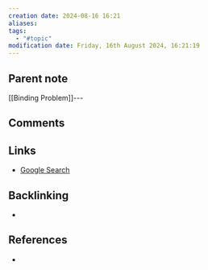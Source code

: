 ```yaml
---
creation date: 2024-08-16 16:21
aliases: 
tags:
  - "#topic"
modification date: Friday, 16th August 2024, 16:21:19
---
```


## Parent note
[[Binding Problem]]---
## Comments

## Links
- [Google Search](https://www.google.com/search?q=Consciousness)

## Backlinking
+ 
## References
+ 